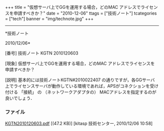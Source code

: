 ﻿+++
title = "仮想サーバ上でGGを運用する場合，どのMAC アドレスでライセンスを申請すべきか？"
date = "2010-12-06"
ttags = ["技術ノート"]
tcategories = ["tech"]
banner = "img/technote.jpg"
+++

-----------------------------------------------------------------------------------------------------------------------------

*技術ノート

2010/12/06*


[番号]
技術ノート KGTN 2010120603

[現象]
仮想サーバ上でGGを運用する場合，どのMAC
アドレスでライセンスを申請すべきか？

[説明]
基本的には技術ノートKGTN#2010022407
の通りですが，各GGサーバ上でライセンスサーバが動作している環境であれば，APSがコネクションを受け付ける
「接続」 の （ネットワークアダプタの）
MACアドレスを指定するのが良いでしょう．


### ファイル

 
 


[KGTN2010120603.pdf](http://techreport.kitasp.net/attachments/download/420/KGTN2010120603.pdf)
 [(47.2 KB)] [kitasp 技術センター, 2010/12/06
10:58]


 


 

